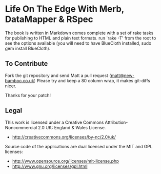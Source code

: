 # Life On The Edge With Merb, DataMapper & RSpec

The book is written in Markdown comes complete with a set of rake tasks for 
publishing to HTML and plain text formats.
run 'rake -T' from the root to see the options available (you will need to 
have BlueCloth installed, sudo gem install BlueCloth).

## To Contribute

Fork the git repository and send Matt a pull request (matt@new-bamboo.co.uk)
Please try and keep a 80 column wrap, it makes git-diffs nicer.

Thanks for your patch!

## Legal 

This work is licensed under a Creative Commons Attribution-Noncommercial 
2.0 UK: England & Wales License.

* http://creativecommons.org/licenses/by-nc/2.0/uk/

Source code of the applications are dual licensed under the MIT and GPL 
licenses:

* http://www.opensource.org/licenses/mit-license.php
* http://www.gnu.org/licenses/gpl.html